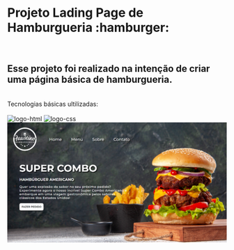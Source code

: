 <h1>Projeto Lading Page de Hamburgueria :hamburger: </h1> 
<br>
<h2>Esse projeto foi realizado na intenção de criar uma página básica de hamburgueria.</h2>
<br>
Tecnologias básicas ultilizadas:
<br>
<br>
<img src="https://img.shields.io/badge/HTML5-E34F26?style=for-the-badge&logo=html5&logoColor=white" alt="logo-html"/>
<img src="https://img.shields.io/badge/CSS3-1572B6?style=for-the-badge&logo=css3&logoColor=white" alt="logo-css" />

<img src="https://github.com/Alef-Henrique/landing-page-hamburguer/blob/main/assets/Captura%20de%20Tela%20(1).png?raw=true" alt=logo-css />

